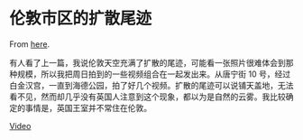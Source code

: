 # 伦敦市区的扩散尾迹

From [here](https://yinwang1.substack.com/p/d45).

有人看了上一篇，我说伦敦天空充满了扩散的尾迹，可能看一张照片很难体会到那种规模，所以我把周日拍到的一些视频组合在一起发出来。从唐宁街 10 号，经过白金汉宫，一直到海德公园，拍了好几个视频。扩散的尾迹可以说铺天盖地，无法看不见，然而却几乎没有英国人注意到这个现象，都以为是自然的云雾。我比较确定的事情是，英国王室并不常住在伦敦。

[Video](https://www.youtube-nocookie.com/embed/hhCYpf_Yd7o)

